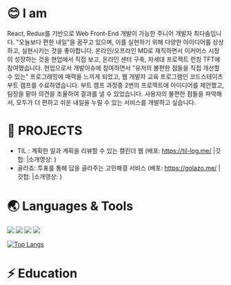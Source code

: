 # :blush: I am 

React, Redux를 기반으로 Web Front-End 개발이 가능한 주니어 개발자 최다솜입니다. "오늘보다 편한 내일"을 꿈꾸고 있으며, 이를 실현하기 위해 다양한 아이디어를 상상하고, 실현시키는 것을 좋아합니다. 온라인/오프라인 MD로 재직하면서 이커머스 시장이 성장하는 것을 현업에서 직접 보고, 온라인 센터 구축, 차세대 프로젝트 런칭 TFT에 참여했습니다.  현업으로서 개발이슈에 참여하면서 "유저의 불편한 점들을 직접 개선할 수 있는" 프로그래밍에 매력을 느끼게 되었고, 웹 개발자 교육 프로그램인 코드스테이츠 부트 캠프를 수료하였습니다. 부트 캠프 과정중 2번의 프로젝트에 아이디어를 제안했고, 팀장을 맡아 의견을 조율하여 결과를 낼 수 있었습니다. 사용자의 불편한 점들을 파악해서, 모두가 더 편하고 쉬운 내일을 누릴 수 있는 서비스를 개발하고 싶습니다. 

# 🌱 PROJECTS
- TIL : 계획한 일과 계획을 리뷰할 수 있는 캘린더 웹 (배포: https://til-log.me/ |깃헙: |소개영상:  )
- 골라죠: 투표를 통해 답을 골라주는 고민해결 서비스 (배포: https://golazo.me/ |깃헙: |소개영상: )

# :earth_asia: Languages & Tools

<img src="https://img.shields.io/badge/JavaScript-F7DF1E?style=flat-square&logo=JavaScript&logoColor=black"/></a>
<img src="https://img.shields.io/badge/TypeScript-3178C6?style=flat-square&logo=TypeScript&logoColor=white"/></a>
<img src="https://img.shields.io/badge/HTML-E34F26?style=flat-square&logo=HTML5&logoColor=white"/></a>
<img src="https://img.shields.io/badge/CSS-1572B6?style=flat-square&logo=CSS3&logoColor=white"/></a>


[![Top Langs](https://github-readme-stats.vercel.app/api/top-langs/?username=anuraghazra&layout=compact)](https://github.com/anuraghazra/github-readme-stats)

# ⚡ Education




<!--
**dasom08/dasom08** is a ✨ _special_ ✨ repository because its `README.md` (this file) appears on your GitHub profile. -->
